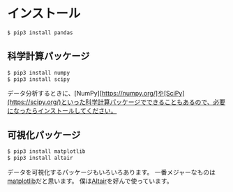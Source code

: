 # インストール

```bash
$ pip3 install pandas
```

## 科学計算パッケージ

```bash
$ pip3 install numpy
$ pip3 install scipy
```

データ分析するときに、[NumPy][https://numpy.org/]や[SciPy](https://scipy.org/)といった科学計算パッケージでできることもあるので、必要になったらインストールしてください。

## 可視化パッケージ

```bash
$ pip3 install matplotlib
$ pip3 install altair
```

データを可視化するパッケージもいろいろあります。
一番メジャーなものは[matplotlib](https://matplotlib.org/stable/)だと思います。
僕は[Altair](https://altair-viz.github.io/)を好んで使っています。
